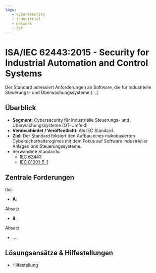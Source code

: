```yaml
---
tags:
   - cybersecurity
   - industrrial
   - network
   - iot 	
---
```


# ISA/IEC 62443:2015 - Security for Industrial Automation and Control Systems

Der Standard adressiert Anforderungen an Software, die für industrielle Steuerungs- und Überwachungssysteme  (....) 

## Überblick

* **Segment**: Cybersecurity für industrielle Steuerungs- und Überwachungssysteme (OT-Umfeld) 
* **Verabschiedet / Veröffentlicht**: Als IEC Standard.
* **Ziel**:
  Der Standard foksiert den Aufbau eines risikobasierten Cybersicherheitsregimes mit dem Fokus auf Software industrieller Anlagen und Steuerungssysteme. 
* Verwandete Standards:
  * [IEC 62443](/iec62443.md)
  * [IEC 81001-5-1](https://iec81001-5-1) 
  



## Zentrale Forderungen

tbc:

- **A**:

Absatz

- **B**:

Absatz

- ....

## Lösungsansätze & Hilfestellungen

* Hilfestellung
